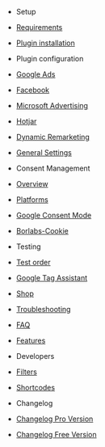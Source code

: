 

<!-- docs/_sidebar.md -->

<!-- - [About](README.md) -->

- Setup
 - [Requirements](requirements.md)
 - [Plugin installation](plugin-installation.md)


- Plugin configuration
 - [Google Ads](pixels/google-ads.md)
 - [Facebook](pixels/facebook.md)
 - [Microsoft Advertising](pixels/microsoft-advertising.md)
 - [Hotjar](pixels/hotjar.md)
 - [Dynamic Remarketing](dynamic-remarketing.md)
 - [General Settings](general.md)


 - Consent Management
  - [Overview](consent-mgmt/overview.md)
  - [Platforms](consent-mgmt/platforms.md)
  - [Google Consent Mode](consent-mgmt/google-consent-mode.md)
  - [Borlabs-Cookie](consent-mgmt/borlabs-cookie.md)


- Testing
 - [Test order](test-order.md)
 - [Google Tag Assistant](google-tag-assistant.md)


- [Shop](shop.md)

- [Troubleshooting](troubleshooting.md)

- [FAQ](faq.md)

- [Features](features.md)


- Developers 
 - [Filters](filters.md)
 - [Shortcodes](shortcodes.md)


- Changelog
 - [Changelog Pro Version](changelog-pro.md)
 - [Changelog Free Version](changelog-free.md)

<!-- - [Script Blockers](script-blockers.md) -->
<!-- - [Pro features](pro-features.md) -->
